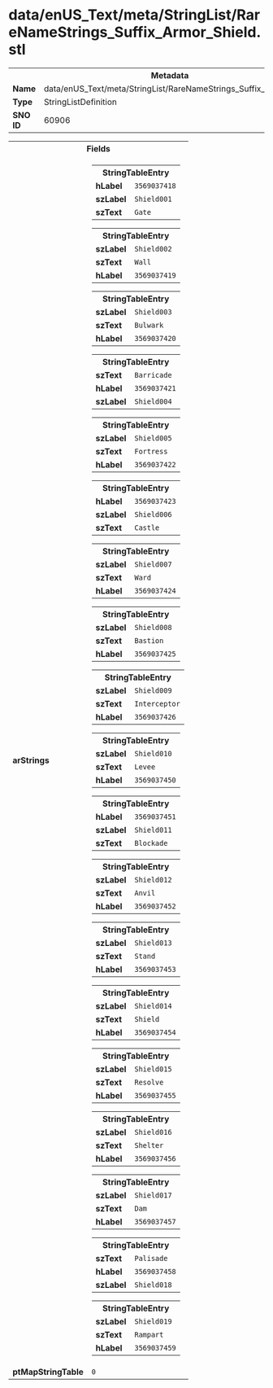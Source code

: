 <h1>data/enUS_Text/meta/StringList/RareNameStrings_Suffix_Armor_Shield.stl</h1><table><tr><th colspan="100%">Metadata</th></tr><tr><td><b>Name</b></td><td>data/enUS_Text/meta/StringList/RareNameStrings_Suffix_Armor_Shield.stl</td></tr><tr><td><b>Type</b></td><td>StringListDefinition</td></tr><tr><td><b>SNO ID</b></td><td>60906</td></tr></table>

<table><tr><th colspan="100%">Fields</th></tr><tr><td><b>arStrings</b></td><td><table><tr><th colspan="100%">StringTableEntry</th></tr><tr><td><b>hLabel</b></td><td><code>3569037418</code></td></tr><tr><td><b>szLabel</b></td><td><code>Shield001</code></td></tr><tr><td><b>szText</b></td><td><code>Gate</code></td></tr></table>


<table><tr><th colspan="100%">StringTableEntry</th></tr><tr><td><b>szLabel</b></td><td><code>Shield002</code></td></tr><tr><td><b>szText</b></td><td><code>Wall</code></td></tr><tr><td><b>hLabel</b></td><td><code>3569037419</code></td></tr></table>


<table><tr><th colspan="100%">StringTableEntry</th></tr><tr><td><b>szLabel</b></td><td><code>Shield003</code></td></tr><tr><td><b>szText</b></td><td><code>Bulwark</code></td></tr><tr><td><b>hLabel</b></td><td><code>3569037420</code></td></tr></table>


<table><tr><th colspan="100%">StringTableEntry</th></tr><tr><td><b>szText</b></td><td><code>Barricade</code></td></tr><tr><td><b>hLabel</b></td><td><code>3569037421</code></td></tr><tr><td><b>szLabel</b></td><td><code>Shield004</code></td></tr></table>


<table><tr><th colspan="100%">StringTableEntry</th></tr><tr><td><b>szLabel</b></td><td><code>Shield005</code></td></tr><tr><td><b>szText</b></td><td><code>Fortress</code></td></tr><tr><td><b>hLabel</b></td><td><code>3569037422</code></td></tr></table>


<table><tr><th colspan="100%">StringTableEntry</th></tr><tr><td><b>hLabel</b></td><td><code>3569037423</code></td></tr><tr><td><b>szLabel</b></td><td><code>Shield006</code></td></tr><tr><td><b>szText</b></td><td><code>Castle</code></td></tr></table>


<table><tr><th colspan="100%">StringTableEntry</th></tr><tr><td><b>szLabel</b></td><td><code>Shield007</code></td></tr><tr><td><b>szText</b></td><td><code>Ward</code></td></tr><tr><td><b>hLabel</b></td><td><code>3569037424</code></td></tr></table>


<table><tr><th colspan="100%">StringTableEntry</th></tr><tr><td><b>szLabel</b></td><td><code>Shield008</code></td></tr><tr><td><b>szText</b></td><td><code>Bastion</code></td></tr><tr><td><b>hLabel</b></td><td><code>3569037425</code></td></tr></table>


<table><tr><th colspan="100%">StringTableEntry</th></tr><tr><td><b>szLabel</b></td><td><code>Shield009</code></td></tr><tr><td><b>szText</b></td><td><code>Interceptor</code></td></tr><tr><td><b>hLabel</b></td><td><code>3569037426</code></td></tr></table>


<table><tr><th colspan="100%">StringTableEntry</th></tr><tr><td><b>szLabel</b></td><td><code>Shield010</code></td></tr><tr><td><b>szText</b></td><td><code>Levee</code></td></tr><tr><td><b>hLabel</b></td><td><code>3569037450</code></td></tr></table>


<table><tr><th colspan="100%">StringTableEntry</th></tr><tr><td><b>hLabel</b></td><td><code>3569037451</code></td></tr><tr><td><b>szLabel</b></td><td><code>Shield011</code></td></tr><tr><td><b>szText</b></td><td><code>Blockade</code></td></tr></table>


<table><tr><th colspan="100%">StringTableEntry</th></tr><tr><td><b>szLabel</b></td><td><code>Shield012</code></td></tr><tr><td><b>szText</b></td><td><code>Anvil</code></td></tr><tr><td><b>hLabel</b></td><td><code>3569037452</code></td></tr></table>


<table><tr><th colspan="100%">StringTableEntry</th></tr><tr><td><b>szLabel</b></td><td><code>Shield013</code></td></tr><tr><td><b>szText</b></td><td><code>Stand</code></td></tr><tr><td><b>hLabel</b></td><td><code>3569037453</code></td></tr></table>


<table><tr><th colspan="100%">StringTableEntry</th></tr><tr><td><b>szLabel</b></td><td><code>Shield014</code></td></tr><tr><td><b>szText</b></td><td><code>Shield</code></td></tr><tr><td><b>hLabel</b></td><td><code>3569037454</code></td></tr></table>


<table><tr><th colspan="100%">StringTableEntry</th></tr><tr><td><b>szLabel</b></td><td><code>Shield015</code></td></tr><tr><td><b>szText</b></td><td><code>Resolve</code></td></tr><tr><td><b>hLabel</b></td><td><code>3569037455</code></td></tr></table>


<table><tr><th colspan="100%">StringTableEntry</th></tr><tr><td><b>szLabel</b></td><td><code>Shield016</code></td></tr><tr><td><b>szText</b></td><td><code>Shelter</code></td></tr><tr><td><b>hLabel</b></td><td><code>3569037456</code></td></tr></table>


<table><tr><th colspan="100%">StringTableEntry</th></tr><tr><td><b>szLabel</b></td><td><code>Shield017</code></td></tr><tr><td><b>szText</b></td><td><code>Dam</code></td></tr><tr><td><b>hLabel</b></td><td><code>3569037457</code></td></tr></table>


<table><tr><th colspan="100%">StringTableEntry</th></tr><tr><td><b>szText</b></td><td><code>Palisade</code></td></tr><tr><td><b>hLabel</b></td><td><code>3569037458</code></td></tr><tr><td><b>szLabel</b></td><td><code>Shield018</code></td></tr></table>


<table><tr><th colspan="100%">StringTableEntry</th></tr><tr><td><b>szLabel</b></td><td><code>Shield019</code></td></tr><tr><td><b>szText</b></td><td><code>Rampart</code></td></tr><tr><td><b>hLabel</b></td><td><code>3569037459</code></td></tr></table>


</td></tr><tr><td><b>ptMapStringTable</b></td><td><code>0</code></td></tr></table>

